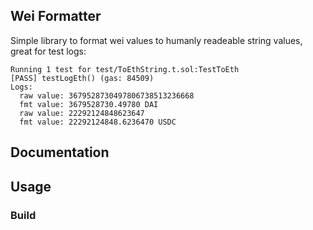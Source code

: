 ## Wei Formatter
Simple library to format wei values to humanly readeable string values, great for test logs:

```Lisp
Running 1 test for test/ToEthString.t.sol:TestToEth
[PASS] testLogEth() (gas: 84509)
Logs:
  raw value: 3679528730497806738513236668
  fmt value: 3679528730.49780 DAI
  raw value: 22292124848623647
  fmt value: 22292124848.6236470 USDC
```

## Documentation

## Usage

### Build
